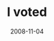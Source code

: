 ---
layout: base.njk
title : 'I voted' 
view_title : 'I voted' 
year : '2008' 
date : '2008-11-04' 
img_file : '/drawing/ivoted.jpg' 
html_file : 'ivoted' 
next_html : 'lookaheadthefutureisclose.html' 
year_order : '495' 
permalink : "title/{{html_file}}.html"
---